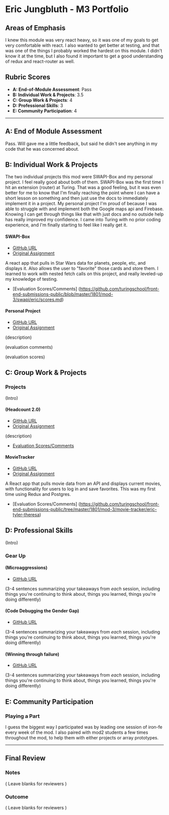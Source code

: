 # Eric Jungbluth - M3 Portfolio

## Areas of Emphasis

I knew this module was very react heavy, so it was one of my goals to get very comfortable with react. I also wanted to get better at testing, and that was one of the things I probably worked the hardest on this module. I didn't know it at the time, but I also found it important to get a good understanding of redux and react-router as well.

## Rubric Scores

* **A: End-of-Module Assessment**: Pass
* **B: Individual Work & Projects**: 3.5
* **C: Group Work & Projects**: 4
* **D: Professional Skills**: 3
* **E: Community Participation**: 4

-----------------------

## A: End of Module Assessment

Pass. Will gave me a little feedback, but said he didn't see anything in my code that he was concerned about.


## B: Individual Work & Projects

The two individual projects this mod were SWAPI-Box and my personal project. I feel really good about both of them. SWAPI-Box was the first time I hit an extension (router) at Turing. That was a good feeling, but it was even better for me to know that I'm finally reaching the point where I can have a short lesson on something and then just use the docs to immediately implement it in a project. My personal project I'm proud of because I was able to struggle with and implement both the Google maps api and Firebase. Knowing I can get through things like that with just docs and no outside help has really improved my confidence. I came into Turing with no prior coding experience, and I'm finally starting to feel like I really get it.

#### SWAPI-Box

* [GitHub URL](https://github.com/EricMellow/swapi)
* [Original Assignment](http://frontend.turing.io/projects/swapi-box.html)

A react app that pulls in Star Wars data for planets, people, etc, and displays it. Also allows the user to "favorite" those cards and store them. I learned to work with nested fetch calls on this project, and really leveled-up my knowledge of testing.

* [Evaluation Scores/Comments] (https://github.com/turingschool/front-end-submissions-public/blob/master/1801/mod-3/swapi/eric/scores.md)


#### Personal Project

* [GitHub URL](https://github.com/EricMellow/personal-project)
* [Original Assignment](http://frontend.turing.io/projects/self-directed-project.html)

(description)

(evaluation comments)

(evaluation scores)

## C: Group Work & Projects

### Projects

(Intro)

#### (Headcount 2.0)

* [GitHub URL](https://github.com/EricMellow/headcount2.0)
* [Original Assignment](https://github.com/turingschool-examples/headcount2.0/scores.md)

(description)

* [Evaluation Scores/Comments](https://github.com/turingschool/front-end-submissions-public/tree/master/1801/mod-3/headcount/austin-helen-eric)

#### MovieTracker

* [GitHub URL](https://github.com/EricMellow/movie-tracker)
* [Original Assignment](https://github.com/turingschool-examples/movie-tracker/scores.md)

A React app that pulls movie data from an API and displays current movies, with functionality for users to log in and save favorites. This was my first time using Redux and Postgres.

* [Evaluation Scores/Comments] (https://github.com/turingschool/front-end-submissions-public/tree/master/1801/mod-3/movie-tracker/eric-tyler-theresa)


## D: Professional Skills
(Intro)

### Gear Up

#### (Microaggressions)

* [GitHub URL](https://github.com/turingschool/gear-up/blob/master/Mod3_Week1_Microaggressions_update.md)

(3-4 sentences summarizing your takeaways from _each_ session, including things you're continuing to think about, things you learned, things you're doing differently)

#### (Code Debugging the Gender Gap)

* [GitHub URL]()

(3-4 sentences summarizing your takeaways from _each_ session, including things you're continuing to think about, things you learned, things you're doing differently)

#### (Winning through failure)

* [GitHub URL]()

(3-4 sentences summarizing your takeaways from _each_ session, including things you're continuing to think about, things you learned, things you're doing differently)

## E: Community Participation

### Playing a Part

I guess the biggest way I participated was by leading one session of iron-fe every week of the mod. I also paired with mod2 students a few times throughout the mod, to help them with either projects or array prototypes. 

------------------

## Final Review

### Notes

( Leave blanks for reviewers )

### Outcome

( Leave blanks for reviewers )
